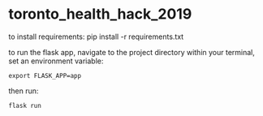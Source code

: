# toronto_health_hack_2019
to install requirements: pip install -r requirements.txt

to run the flask app, navigate to the project directory within your terminal, set an environment variable:

```export FLASK_APP=app```

then run:

```flask run```
